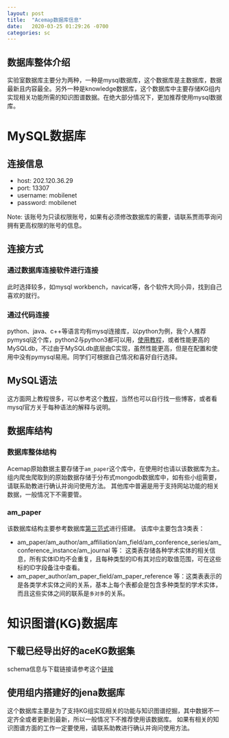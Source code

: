 ```yaml
---
layout: post
title:  "Acemap数据库信息"
date:   2020-03-25 01:29:26 -0700
categories: sc
---
```

## 数据库整体介绍

实验室数据库主要分为两种，一种是mysql数据库，这个数据库是主数据库，数据最新且内容最全。另外一种是knowledge数据库，这个数据库中主要存储KG组内实现相关功能所需的知识图谱数据。在绝大部分情况下，更加推荐使用mysql数据库。

# MySQL数据库

## 连接信息

+ host: 202.120.36.29
+ port: 13307
+ username: mobilenet
+ password: mobilenet

Note: 该账号为只读权限账号，如果有必须修改数据库的需要，请联系贾雨葶询问拥有更高权限的账号的信息。

## 连接方式

### 通过数据库连接软件进行连接

此时选择较多，如mysql workbench，navicat等，各个软件大同小异，找到自己喜欢的就行。

### 通过代码连接

python、java、c++等语言均有mysql连接库，以python为例，我个人推荐pymysql这个库，python2与python3都可以用，[使用教程](http://www.runoob.com/python3/python3-mysql.html)，或者性能更高的MySQLdb，不过由于MySQLdb底层由C实现，虽然性能更高，但是在配置和使用中没有pymysql易用。同学们可根据自己情况和喜好自行选择。

## MySQL语法

这方面网上教程很多，可以参考这个[教程](http://www.runoob.com/mysql/mysql-tutorial.html)，当然也可以自行找一些博客，或者看mysql官方关于每种语法的解释与说明。

## 数据库结构

### 数据库整体结构

Acemap原始数据主要存储于`am_paper`这个库中，在使用时也请以该数据库为主。
组内爬虫爬取到的原始数据存储于分布式mongodb数据库中，如有些小组需要，请联系助教进行确认并询问使用方法。
其他库中普遍是用于支持网站功能的相关数据，一般情况下不需要管。

### am_paper

该数据库结构主要参考数据库[第三范式](https://www.zhihu.com/question/24696366)进行搭建。
该库中主要包含3类表：

+ am_paper/am_author/am_affiliation/am_field/am_conference_series/am_conference_instance/am_journal 等： 这类表存储各种学术实体的相关信息，所有实体ID均不会重复，且每种类型的ID有其对应的取值范围，可在这些标的ID字段备注中查看。
+ am_paper_author/am_paper_field/am_paper_reference 等：这类表表示的是各类学术实体之间的关系，基本上每个表都会是包含多种类型的学术实体，而且这些实体之间的联系是`多对多`的关系。


# 知识图谱(KG)数据库

## 下载已经导出好的aceKG数据集

schema信息与下载链接请参考这个[链接](https://archive.acemap.info/acekg)

## 使用组内搭建好的jena数据库

这个数据库主要是为了支持KG组实现相关的功能与知识图谱挖掘，其中数据不一定齐全或者更新到最新，所以一般情况下不推荐使用该数据库。
如果有相关的知识图谱方面的工作一定要使用，请联系助教进行确认并询问使用方法。
